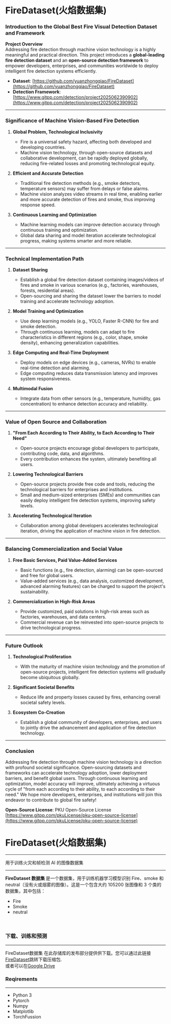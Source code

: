 
# FireDataset(火焰数据集)


### **Introduction to the Global Best Fire Visual Detection Dataset and Framework**

**Project Overview**  
Addressing fire detection through machine vision technology is a highly meaningful and practical direction. This project introduces a **global-leading fire detection dataset** and an **open-source detection framework** to empower developers, enterprises, and communities worldwide to deploy intelligent fire detection systems efficiently.

- **Dataset**: [https://github.com/yuanzhongqiao/FireDataset](https://github.com/yuanzhongqiao/FireDataset)  
- **Detection Framework**: [https://www.gitpp.com/detection/project2025062390902](https://www.gitpp.com/detection/project2025062390902)  

---

### **Significance of Machine Vision-Based Fire Detection**

1. **Global Problem, Technological Inclusivity**  
   - Fire is a universal safety hazard, affecting both developed and developing countries.  
   - Machine vision technology, through open-source datasets and collaborative development, can be rapidly deployed globally, reducing fire-related losses and promoting technological equity.  

2. **Efficient and Accurate Detection**  
   - Traditional fire detection methods (e.g., smoke detectors, temperature sensors) may suffer from delays or false alarms.  
   - Machine vision analyzes video streams in real time, enabling earlier and more accurate detection of fires and smoke, thus improving response speed.  

3. **Continuous Learning and Optimization**  
   - Machine learning models can improve detection accuracy through continuous training and optimization.  
   - Global data sharing and model iteration accelerate technological progress, making systems smarter and more reliable.  

---

### **Technical Implementation Path**

1. **Dataset Sharing**  
   - Establish a global fire detection dataset containing images/videos of fires and smoke in various scenarios (e.g., factories, warehouses, forests, residential areas).  
   - Open-sourcing and sharing the dataset lower the barriers to model training and accelerate technology adoption.  

2. **Model Training and Optimization**  
   - Use deep learning models (e.g., YOLO, Faster R-CNN) for fire and smoke detection.  
   - Through continuous learning, models can adapt to fire characteristics in different regions (e.g., color, shape, smoke density), enhancing generalization capabilities.  

3. **Edge Computing and Real-Time Deployment**  
   - Deploy models on edge devices (e.g., cameras, NVRs) to enable real-time detection and alarming.  
   - Edge computing reduces data transmission latency and improves system responsiveness.  

4. **Multimodal Fusion**  
   - Integrate data from other sensors (e.g., temperature, humidity, gas concentration) to enhance detection accuracy and reliability.  

---

### **Value of Open Source and Collaboration**

1. **"From Each According to Their Ability, to Each According to Their Need"**  
   - Open-source projects encourage global developers to participate, contributing code, data, and algorithms.  
   - Every contribution enhances the system, ultimately benefiting all users.  

2. **Lowering Technological Barriers**  
   - Open-source projects provide free code and tools, reducing the technological barriers for enterprises and institutions.  
   - Small and medium-sized enterprises (SMEs) and communities can easily deploy intelligent fire detection systems, improving safety levels.  

3. **Accelerating Technological Iteration**  
   - Collaboration among global developers accelerates technological iteration, driving the application of machine vision in fire detection.  

---

### **Balancing Commercialization and Social Value**

1. **Free Basic Services, Paid Value-Added Services**  
   - Basic functions (e.g., fire detection, alarming) can be open-sourced and free for global users.  
   - Value-added services (e.g., data analysis, customized development, advanced alarming features) can be charged to support the project's sustainability.  

2. **Commercialization in High-Risk Areas**  
   - Provide customized, paid solutions in high-risk areas such as factories, warehouses, and data centers.  
   - Commercial revenue can be reinvested into open-source projects to drive technological progress.  

---

### **Future Outlook**

1. **Technological Proliferation**  
   - With the maturity of machine vision technology and the promotion of open-source projects, intelligent fire detection systems will gradually become ubiquitous globally.  

2. **Significant Societal Benefits**  
   - Reduce life and property losses caused by fires, enhancing overall societal safety levels.  

3. **Ecosystem Co-Creation**  
   - Establish a global community of developers, enterprises, and users to jointly drive the advancement and application of fire detection technology.  

---

### **Conclusion**

Addressing fire detection through machine vision technology is a direction with profound societal significance. Open-sourcing datasets and frameworks can accelerate technology adoption, lower deployment barriers, and benefit global users. Through continuous learning and optimization, model accuracy will improve, ultimately achieving a virtuous cycle of "from each according to their ability, to each according to their need." We hope more developers, enterprises, and institutions will join this endeavor to contribute to global fire safety!  

**Open-Source License**: PKU Open-Source License  
[https://www.gitpp.com/pkuLicense/pku-open-source-license](https://www.gitpp.com/pkuLicense/pku-open-source-license)


# FireDataset(火焰数据集)
___
用于训练火灾和帧检测 AI 的图像数据集
___
<strong> FireDataset 数据集 </strong> 是一个数据集，用于训练机器学习模型识别 Fire、smoke 和 neutral（没有火或烟雾的图像）。这是一个包含大约 105200 张图像和 3 个类的数据集，其中包括：<br>
* Fire 
* Smoke
* neutral 
<br>

### 下载、训练和预测
___
FireDataset数据集 在此存储库的发布部分提供供下载。您可以通过此链接[FireDataset](https://github.com/wengjinfang/FireDataset/releases/tag/v1)跳转下载压缩包.
<br>
或者可以在[Google Drive](https://drive.google.com/file/d/11rN8gLIalZ0RsVuxTMO9FFHX_doLmZ5w/view?usp=drive_link)
### Reqirements
___
* Python 3
* Pytorch
* Numpy
* Matplotlib
* TorchFussion

